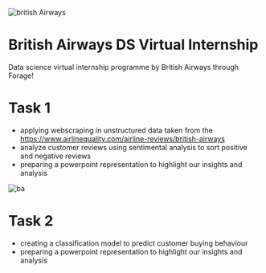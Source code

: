 ![british Airways](https://user-images.githubusercontent.com/100337978/234879429-ab5e9191-0efe-4d97-a9cb-91bf03e27f4d.png)

# British Airways DS Virtual Internship
Data science virtual internship programme by British Airways through Forage!

# Task 1
- applying webscraping in unstructured data taken from the https://www.airlinequality.com/airline-reviews/british-airways
- analyze customer reviews using sentimental analysis to sort positive and negative reviews
- preparing a powerpoint representation to highlight our insights and analysis

![ba](https://user-images.githubusercontent.com/100337978/234883009-647bc1b9-75da-450e-8b58-154397796b73.png)

# Task 2
- creating a classification model to predict customer buying behaviour
- preparing a powerpoint representation to highlight our insights and analysis





